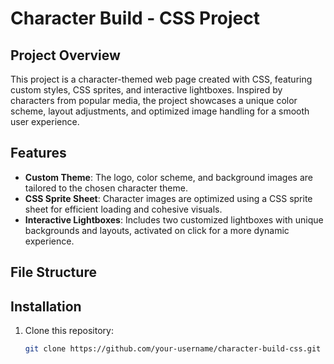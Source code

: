 
# Character Build - CSS Project

## Project Overview
This project is a character-themed web page created with CSS, featuring custom styles, CSS sprites, and interactive lightboxes. Inspired by characters from popular media, the project showcases a unique color scheme, layout adjustments, and optimized image handling for a smooth user experience.

## Features
- **Custom Theme**: The logo, color scheme, and background images are tailored to the chosen character theme.
- **CSS Sprite Sheet**: Character images are optimized using a CSS sprite sheet for efficient loading and cohesive visuals.
- **Interactive Lightboxes**: Includes two customized lightboxes with unique backgrounds and layouts, activated on click for a more dynamic experience.

## File Structure

## Installation
1. Clone this repository:
   ```bash
   git clone https://github.com/your-username/character-build-css.git
